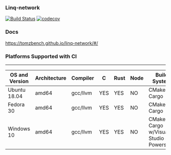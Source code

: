 ### Linq-network ###
[![Build Status](https://travis-ci.com/TomzBench/linq-network.svg?branch=master)](https://travis-ci.com/TomzBench/linq-network)
[![codecov](https://codecov.io/gh/TomzBench/linq-network/branch/master/graph/badge.svg)](https://codecov.io/gh/TomzBench/linq-network)

### Docs ###
https://tomzbench.github.io/linq-network/#/

### Platforms Supported with CI ###

--------------------------------------------------------------------------------------------------------------
OS and Version | Architecture | Compiler | C   | Rust | Node | Build System                                | Remarks
---------------|--------------|----------|-----|------|------|---------------------------------------------|------------
Ubuntu 18.04   | amd64        | gcc/llvm | YES | YES  | NO   | CMake / Cargo                               |
Fedora 30      | amd64        | gcc/llvm | YES | YES  | NO   | CMake / Cargo                               |
Windows 10     | amd64        | gcc/llvm | YES | YES  | NO   | CMake / Cargo w/Visual Studio & Powershell  |
